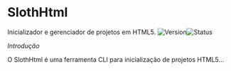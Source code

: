 ﻿# SlothHtml

Inicializador e gerenciador de projetos em HTML5.
![Version](https://img.shields.io/badges/version-1.0-green)![Status](https://img.shields.io/badges/status-development-yellow)

*Introdução*

O SlothHtml é uma ferramenta CLI para inicialização de projetos HTML5...